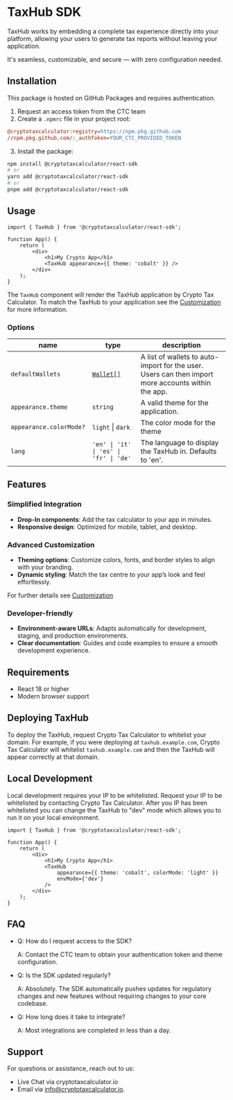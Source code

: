 # TaxHub SDK

TaxHub works by embedding a complete tax experience directly into your platform, allowing your users to generate tax reports without leaving your application.

It's seamless, customizable, and secure — with zero configuration needed.

## Installation

This package is hosted on GitHub Packages and requires authentication.

1. Request an access token from the CTC team
2. Create a `.npmrc` file in your project root:

```ini
@cryptotaxcalculator:registry=https://npm.pkg.github.com
//npm.pkg.github.com/:_authToken=YOUR_CTC_PROVIDED_TOKEN
```

3. Install the package:

```bash
npm install @cryptotaxcalculator/react-sdk
# or
yarn add @cryptotaxcalculator/react-sdk
# or
pnpm add @cryptotaxcalculator/react-sdk
```

## Usage

```tsx
import { TaxHub } from '@cryptotaxcalculator/react-sdk';

function App() {
    return (
        <div>
            <h1>My Crypto App</h1>
            <TaxHub appearance={{ theme: 'cobalt' }} />
        </div>
    );
}
```

The `TaxHub` component will render the TaxHub application by Crypto Tax Calculator. To match the TaxHub to your application see the [Customization](/Customization) for more information.

### Options

| name                    | type                                   | description                                                                                        |
| ----------------------- | -------------------------------------- | -------------------------------------------------------------------------------------------------- |
| `defaultWallets`        | [`Wallet[]`](Wallets)                  | A list of wallets to auto-import for the user. Users can then import more accounts within the app. |
| `appearance.theme`      | `string`                               | A valid theme for the application.                                                                 |
| `appearance.colorMode?` | `light` \| `dark`                      | The color mode for the theme                                                                       |
| `lang`                  | `'en' \| 'it' \| 'es' \| 'fr' \| 'de'` | The language to display the TaxHub in. Defaults to 'en'.                                           |

## Features

### Simplified Integration

-   **Drop-In components**: Add the tax calculator to your app in minutes.
-   **Responsive design**: Optimized for mobile, tablet, and desktop.

### Advanced Customization

-   **Theming options**: Customize colors, fonts, and border styles to align with your branding.
-   **Dynamic styling**: Match the tax centre to your app’s look and feel effortlessly.

For further details see [Customization](/Customization)

### Developer-friendly

-   **Environment-aware URLs**: Adapts automatically for development, staging, and production environments.
-   **Clear documentation**: Guides and code examples to ensure a smooth development experience.

## Requirements

-   React 18 or higher
-   Modern browser support

## Deploying TaxHub

To deploy the TaxHub, request Crypto Tax Calculator to whitelist your domain.
For example, if you were deploying at `taxhub.example.com`, Crypto Tax Calculator will whitelist `taxhub.example.com` and then the TaxHub will appear correctly at that domain.

## Local Development

Local development requires your IP to be whitelisted. Request your IP to be whitelisted by contacting Crypto Tax Calculator.
After you IP has been whitelisted you can change the TaxHub to "dev" mode which allows you to run it on your local environment.

```tsx
import { TaxHub } from '@cryptotaxcalculator/react-sdk';

function App() {
    return (
        <div>
            <h1>My Crypto App</h1>
            <TaxHub
                appearance={{ theme: 'cobalt', colorMode: 'light' }}
                envMode={'dev'}
            />
        </div>
    );
}
```

## FAQ

-   Q: How do I request access to the SDK?

    A: Contact the CTC team to obtain your authentication token and theme configuration.

-   Q: Is the SDK updated regularly?

    A: Absolutely. The SDK automatically pushes updates for regulatory changes and new features without requiring changes to your core codebase.

-   Q: How long does it take to integrate?

    A: Most integrations are completed in less than a day.

## Support

For questions or assistance, reach out to us:

-   Live Chat via cryptotaxcalculator.io
-   Email via info@cryptotaxcalculator.io.
